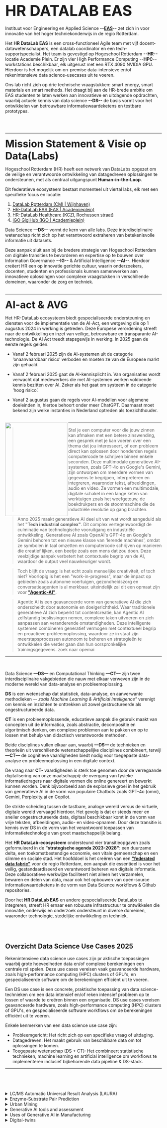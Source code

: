 <!--
https://docs.github.com/en/get-started/writing-on-github/getting-started-with-writing-and-formatting-on-github/basic-writing-and-formatting-syntax
-->

# <font size="9"> **HR DATALAB EAS**</font>


Instituut voor Engineering en Applied Science **--[EAS](https://www.hogeschoolrotterdam.nl/samenwerking/instituten/instituut-voor-engineering-en-applied-science/introductie/)--** zet zich in voor innovatie van het hoger techniekonderwijs in de regio Rotterdam.

Het **HR DataLab EAS** is een cross-functioneel Agile team met vijf docent-datawetenschappers, een datalab coordinator en een tech-supportspecialist. Het team is gevestigd op Hogeschool Rotterdam **--HR--** locatie Academie Plein. Er zijn vier High Performance Computing **--HPC--** workstations beschikbaar, elk uitgerust met een RTX 4090 NVIDIA GPU. Hierdoor is het mogelijk om on-premise data-intensieve en/of rekenintensieve data science-usecases uit te voeren.

Ons lab richt zich op drie technische vraagstukken: smart energy, smart materials en smart methods. 
Het draagt bij aan de HR-brede ambitie om EAS studenten te laten werken aan innovatieve en uitdagende opdrachten, waarbij actuele kennis van data science **--DS--** de basis vormt voor het ontwikkelen van betrouwbare informatiewaardeketens en testbare prototypes.

<br> <br>
***********

<font size="6"> **Mission Statement & Visie op Data(Labs)**</font>

Hogeschool Rotterdam (HR) heeft een netwerk van DataLabs opgezet om de veilige en verantwoorde ontwikkeling van  datagedreven oplossingen te ondersteunen, met als centraal uitgangspunt **Human-in-the-Loop**.



Dit federatieve ecosysteem bestaat momenteel uit viertal labs, elk met een specifieke focus en locatie:

1. [DataLab Rptterdam (CMI | Wijnhaven) ](https://datalabrotterdam.nl/)
2. [HR-DataLab EAS (EAS | Academieplein) ](https://github.com/HR-DataLab-EAS/PROJECTS)
3. [HR-DataLab Healthcare (KCZI, Rochussen straat)](https://www.hogeschoolrotterdam.nl/onderzoek/projecten-en-publicaties/zorginnovatie/zorginnovatie-met-technologie/hr-datalab-healthcare/)
4. [IGO GigiHub (IGO | Academieplein)](https://www.hogeschoolrotterdam.nl/hogeschool/nieuws/igo2/24-lwg-digitalisering-gebouwde-omgeving/)

Data Science **––DS––** vormt de kern van alle labs. Deze interdisciplinaire wetenschap richt zich op het verantwoord extraheren van betekenisvolle informatie uit datasets.

Deze aanpak sluit aan bij de bredere strategie van Hogeschool Rotterdam om digitale transities te bevorderen en expertise op te bouwen over Information Governance **--IG--**  & Artificial Intelligence **--AI--**.
Hierdoor creëert HR een op innovatie gerichte cultuur, waarin onderzoekers, docenten, studenten en professionals kunnen samenwerken aan innovatieve oplossingen voor complexe vraagstukken in verschillende domeinen, waaronder de zorg en techniek.
<br> <br>

***********

<font size="6"> **AI-act & AVG**</font>

Het HR-DataLab ecosysteem biedt gespecialiseerde ondersteuning en diensten voor de implementatie van de  AI-Act, een wetgeving die op 1 augustus 2024 in werking is getreden. 
Deze Europese verordening streeft naar de ontwikkeling en inzet van veilige, betrouwbare en transparante AI-technologie.
De AI Act treedt stapsgewijs in werking. In 2025 gaan de eerste regels gelden.

* Vanaf 2 februari 2025 zijn de AI-systemen uit de categorie ‘onaanvaardbaar risico’ verboden en moeten ze van de Europese markt zijn gehaald.

* Vanaf 2 februari 2025 gaat de AI-kennisplicht in. Van organisaties wordt verwacht dat medewerkers die met AI-systemen werken voldoende kennis bezitten over AI. Zeker als het gaat om systeem in de categorie ‘hoog risico’.

* Vanaf 2 augustus gaan de regels voor AI-modellen voor algemene doeleinden in, hiertoe behoort onder meer ChatGPT. Daarnaast moet bekend zijn welke instanties in Nederland optreden als toezichthouder.
<br> <br>

<img align="left" width="200" height="300" src="https://user-images.githubusercontent.com/684692/211400087-a93ef037-e191-4356-8fc2-4773e247ef9c.jpg">

*****

> Stel je een computer voor die jouw zinnen kan afmaken met een betere zinswending, een gesprek met je kan voeren over een thema dat jou interesseert, of een probleem direct kan oplossen door honderden regels computercode te schrijven binnen enkele seconden. Deze multimodale generatieve AI-systemen, zoals GPT-4o en Google's Gemini, zijn ontworpen om meerdere vormen van gegevens te begrijpen, interpreteren en integreren, waaronder tekst, afbeeldingen, audio en video. Ze vormen een multimodale, digitale schakel in een lange keten van werktuigen zoals het weefgetouw, de boekdrukpers en de stoommachine die de industriële revolutie op gang brachten.

> Anno 2025 maakt generatieve AI deel uit van wat wordt aangeduid als het **"Tech industrial complex"**. Dit complex vertegenwoordigt de culminatie van technologische vooruitgang en industriële ontwikkeling. Generatieve AI zoals OpenAI's GPT-4o en Google's Gemini behoren tot een nieuwe klasse van 'lerende machines', omdat ze symbolen in taal omzetten en computercode schrijven op manieren die creatief lijken, een beetje zoals een mens dat zou doen. Deze veelzijdige aanpak verbetert het contextuele begrip van de AI, waardoor de output veel nauwkeuriger wordt.

>Toch blijft de vraag: is het echt zoals menselijke creativiteit, of toch niet? Voorlopig is het een "work-in-progress", maar de impact op gebieden zoals autonome voertuigen, gezondheidszorg en conversatieagenten is al merkbaar. uiteindelijk zal dit een opmaat zijn voor [**"Agentic-AI"**](https://blogs.nvidia.com/blog/what-is-agentic-ai/).

>Agentic AI is een geavanceerde vorm van generatieve AI die zich onderscheidt door autonomie en doelgerichtheid. Waar traditionele generatieve AI zich beperkt tot contentcreatie, kan Agentic AI zelfstandig beslissingen nemen, complexe taken uitvoeren en zich aanpassen aan veranderende omstandigheden. Deze intelligente systemen combineren generatief vermogen met contextueel begrip en proactieve probleemoplossing, waardoor ze in staat zijn meerstapsprocessen autonoom te beheren en strategieën te ontwikkelen die verder gaan dan hun oorspronkelijke trainingsgegevens.
zoek naar opemai
*****

<br>

Data Science  **––DS––** en Computational Thinking  **––CT––** zijn twee interdisciplinaire vakgebieden die nauw met elkaar verweven zijn in de moderne wereld van data-analyse en probleemoplossing.

**DS** is  een wetenschap dat statistiek, data-analyse, en aanverwante methodieken *-- zoals Machine Learning & Artificial Intelligence"* verenigt om kennis en inzichten te onttrekken uit zowel gestructureerde als ongestructureerde data.

**CT** is een probleemoplossende, educatieve aanpak die gebruik maakt van concepten uit de informatica, zoals abstractie, decompositie en algoritmisch denken, om complexe problemen aan te pakken en op te lossen met behulp van didactisch verantwoorde methoden.

Beide disciplines vullen elkaar aan, waarbij  **––DS––** de technieken en theorieën uit verschillende wetenschappelijke disciplines combineert, terwijl **––CT––** de cognitieve vaardigheden biedt nodig voor toegepaste data-analyse en probleemoplossing in een digitale context.

De vraag naar **CT-** vaardigheden is sterk toe genomen door de verregaande digitalisering van onze maatschappij: de overgang van fysieke informatiedragers naar digitale vormen die online genereert en bewerkt kunnen worden. Denk bijvoorbeeld aan de explosieve groei in het gebruik van generatieve AI in de vorm van populaire Chatbots zoals GPT-4o (omni), Gemini, Perplexity.ai en Copilot.

De strikte scheiding tussen de tastbare, analoge wereld versus de virtuele, digitale wereld vervaagd hierdoor. Het gevolg is dat er steeds meer en sneller ongestructureerde data, digitaal beschikbaar komt in de vorm van vrije teksten, afbeeldingen, audio- en video-opnamen. Door deze transitie is kennis over DS in de vorm van het verantwoord toepassen van informatietechnologie van groot maatschappelijk belang.

Het **HR DataLab-ecosysteem**  ondersteund vier transitieopgaven zoals geformuleerd in de **"strategische agenda 2023-2028"**: een duurzame delta, een toekomstbestendige economie, een vitale gemeenschap en een slimme en sociale stad. Het hoofddoel is het creëren van een [**"federated data fabric"**](https://www.researchgate.net/publication/357933768_NO_MORE_SECRETS_AIRA_LivinG-Lab_AI_ETHICS) voor de regio Rotterdam, een aanpak die essentieel is voor het veilig, gestandaardiseerd en verantwoord beheren van digitale informatie. Deze collaboratieve werkwijze faciliteert niet alleen het verzamelen, bewaren en delen van data, maar ook het opbouwen van open-source informatiewaardeketens in de vorm van Data Science workflows & Github repositories.

Door het **HR DataLab EAS** en andere gespecialiseerde DataLabs te integreren, streeft HR ernaar een robuuste infrastructuur te ontwikkelen die innovatie, onderwijs en onderzoek ondersteunt in diverse domeinen, waaronder technologie, stedelijke ontwikkeling en techniek.

<br> <br>

## Overzicht Data Science Use Cases 2025




Rekenintensieve data science use cases zijn pr  aktische toepassingen waarbij grote hoeveelheden data en/of complexe berekeningen een centrale rol spelen. Deze use cases vereisen vaak geavanceerde hardware, zoals high-performance computing (HPC) clusters of GPU's, en gespecialiseerde software om de berekeningen efficiënt uit te voeren.




Een DS use case is een concrete, praktische toepassing van data science-technieken om een data intensief en/of reken intensief probleem op te lossen of waarde te creëren binnen een organisatie. DS use cases vereisen geavanceerde hardware, zoals high-performance computing (HPC) clusters of GPU's, en gespecialiseerde software workflows om de berekeningen efficiënt uit te voeren.

Enkele kenmerken van een data science use case zijn:
* Probleemgericht: Het richt zich op een specifieke vraag of uitdaging.
* Datagedreven: Het maakt gebruik van beschikbare data om tot oplossingen te komen.
* Toegepaste wetenschap (DS + CT): Het combineert statistische technieken, machine learning en artificial intelligence om workflows te implementeren inclusief bijbehorende data pipeline & DS-stack.


***********
<br> <br>
###



<details>

<summary> LC/MS Automatic Universal Result Analysis (LAURA)</summary>

### Project LAURA (LC/MS, Automatic, Universal, Result, Analysis)

[Go to project LAURA]https://github.com/HR-DataLab-EAS/LAURA

Automated reading of Meta Data Thermio .raw files + Matlab-based Peak detection

```python 
    from pymsfilereader import MSFileReader
    #rawfile = MSFileReader("Stengel60duplo1")

    rawfile = MSFileReader(r"D:\RAW\EXAMPLE\20241022\Lemonfiness_s3_onbespoten.raw")

    print('GetNumInstMethods', rawfile.GetNumInstMethods())
    print('GetInstMethodNames', rawfile.GetInstMethodNames())
        for i in range(rawfile.GetNumInstMethods()):
        print('-------------------------------------------------------------------------------')
        print(rawfile.GetInstMethod(0))  # "View/Report/Instrument Method"
        print('-------------------------------------------------------------------------------')
        #print('rawfile.ExtractInstMethodFromRaw', rawfile.ExtractInstMethodFromRaw(rawfile.filename + '.meth'))
```

</details>


<details>

<summary> Enzyme-Substrate Pair Prediction </summary>

### Enzyme-Substrate Pair Prediction

based on The substrate scopes of enzymes: [A general prediction model based on machine and deep learning](https://www.nature.com/articles/s41467-023-38347-2)

```python 
    pip install torch
    pip install numpy
    pip install tensorflow
    pip install fair-esm
    pip install jupyter
    pip install matplotlib
    pip install hyperopt
    pip install pickle
    pip install biopython
    conda install pandas=1.3.0
    conda install -c conda-forge py-xgboost=1.2.0
    conda install -c rdkit rdkit
```

</details>


<details>

<summary> Urban Mining </summary>

### Urban mining: automated detection of electronic components from printed circuit boards

See: Real-Time Detection of Electronic Components in Waste Printed Circuit Boards: A Transformer-Based Approach

```python 

```

</details>



<details>

<summary>  Generative AI tools and assessment </summary>

### Development of generative AI-based tools for knowledge-grounded evaluation of bachelor theses


The integration of generative AI in thesis evaluation is an evolving field, with ongoing research aimed at enhancing the accuracy, reliability, and ethical implementation of these tools in academic settings.

see: Moorhouse, B. L., Yeo, M. A., & Wan, Y. (2023). Generative AI tools and assessment: Guidelines of the world's top-ranking universities. Computers and Education Open, 5, 100151.

```python 

```

</details>






<details>

<summary> Uses of Generative AI in Manufacturing </summary>

### Development of generative AI-based tools for Industrial Product Design

Designers can explore a broader range of creative possibilities and refine designs more efficiently.
Generative AI is reshaping industrial product design and manufacturing by enhancing creativity, accelerating processes, optimizing resources, and supporting sustainability goals. However, its successful implementation requires collaboration between AI tools and human expertise.

```python 

```

</details>




<details>

<summary> Digital-twins </summary>

### Optimization of electric vehicles (EVs) using MATLAB and Simulink

Digital twins are virtual representations of physical assets, enabling real-time monitoring, simulation, and optimization of electric vehicles (EVs) using MATLAB and Simulink. These tools provide a comprehensive platform for EV development, combining physics-based modeling, advanced data analytics, and AI capabilities.

By utilizing MATLAB and Simulink for digital twin creation in EV design, engineers can front-load development, optimize systems, and leverage data-driven insights to enhance vehicle performance and reliability

```python 

```

</details>
